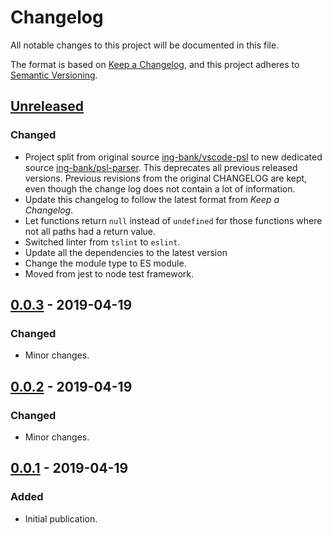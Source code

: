 # Changelog

All notable changes to this project will be documented in this file.

The format is based on [Keep a Changelog](https://keepachangelog.com/en/1.0.0/),
and this project adheres to [Semantic Versioning](https://semver.org/spec/v2.0.0.html).

## [Unreleased]

### Changed

- Project split from original source [ing-bank/vscode-psl](https://github.com/ing-bank/vscode-psl.git)
  to new dedicated source [ing-bank/psl-parser](https://github.com/ing-bank/psl-parser.git).
  This deprecates all previous released versions. Previous revisions from the
  original CHANGELOG are kept, even though the change log does not contain a
  lot of information.
- Update this changelog to follow the latest format from *Keep a Changelog*.
- Let functions return `null` instead of `undefined` for those functions where
  not all paths had a return value.
- Switched linter from `tslint` to `eslint`.
- Update all the dependencies to the latest version
- Change the module type to ES module.
- Moved from jest to node test framework.

## [0.0.3] - 2019-04-19

### Changed

- Minor changes.

## [0.0.2] - 2019-04-19

### Changed

- Minor changes.

## [0.0.1] - 2019-04-19

### Added

- Initial publication.

[Unreleased]: https://github.com/ing-bank/psl-parser/compare/4814107ce1840d92c2ab0de99e31887014453d4c...HEAD

<!--
The links to 0.0.3 and earlier go to the commit where the package.json
for the psl-parser was changed. The diffs are not usable as this project
contains a lot more than just the psl-parser.

The links for 0.0.1 and 0.0.2 point to the same commit, as the first occurrence
of the package.json already had the version set to 0.0.2
-->
[0.0.3]: https://github.com/ing-bank/vscode-psl/commit/4a89048f6c2c45218986284f00e8898d8500d9f3
[0.0.2]: https://github.com/ing-bank/vscode-psl/commit/4bed075d2087d7fa714370df71acc5d43a0ef9fe
[0.0.1]: https://github.com/ing-bank/vscode-psl/commit/4bed075d2087d7fa714370df71acc5d43a0ef9fe

